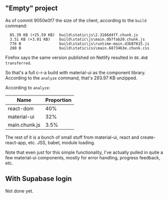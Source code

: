 
## "Empty" project

As of commit 9050e0f7 the size of the client, according to the `build` command:
```
  85.39 KB (+25.59 KB)  build\static\js\2.3166d4ff.chunk.js
  3.51 KB (+3.01 KB)    build\static\js\main.db7fab20.chunk.js
  776 B                 build\static\js\runtime-main.d3b87615.js
  280 B                 build\static\css\main.6873463e.chunk.css
```
Firefox says the same version published on Netlify resulted in 
`88.4kB transferred`.

So that's a full c-r-a build with material-ui as the component library.
According to the `analyze` command, that's 293.97 KB unzipped.

According to `analyze`:
   
| Name  | Proportion |
| -- | -- |
| react-dom  | 40%  |
| material-ui  | 32% |
| main.chunk.js | 3.5% |

The rest of it is a bunch of small stuff from material-ui, react and 
create-react-app, etc.  JSS, babel, module loading.

Note that even just for this simple functionality, I've actually pulled in 
quite a few material-ui components, mostly for error handling, 
progress feedback, etc.


## With Supabase login

Not done yet.

    